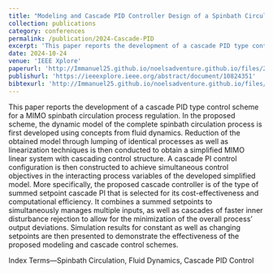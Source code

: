 ```yaml
---
title: "Modeling and Cascade PID Controller Design of a Spinbath Circulation Process"
collection: publications
category: conferences
permalink: /publication/2024-Cascade-PID
excerpt: 'This paper reports the development of a cascade PID type control scheme for a MIMO spinbath circulation process regulation.'
date: 2024-10-24
venue: 'IEEE Xplore'
paperurl: 'http://Immanuel25.github.io/noelsadventure.github.io/files/2024-Cascade-PID.pdf'
publishurl: 'https://ieeexplore.ieee.org/abstract/document/10824351'
bibtexurl: 'http://Immanuel25.github.io/noelsadventure.github.io/files/2024-Cascade-PID.bib'
---
```

This paper reports the development of a cascade PID type control scheme for a MIMO spinbath circulation process regulation. In the proposed scheme, the dynamic model of the complete spinbath circulation process is first developed using concepts from fluid dynamics. Reduction of the obtained model through lumping of identical processes as well as linearization techniques is then conducted to obtain a simplified MIMO linear system with cascading control structure. A cascade PI control configuration is then constructed to achieve simultaneous control objectives in the interacting process variables of the developed simplified model. More specifically, the proposed cascade controller is of the type of summed setpoint cascade PI that is selected for its cost-effectiveness and computational efficiency. It combines a summed setpoints to simultaneously manages multiple inputs, as well as cascades of faster inner disturbance rejection to allow for the minimization of the overall process’ output deviations. Simulation results for constant as well as changing setpoints are then presented to demonstrate the effectiveness of the proposed modeling and cascade control schemes.

Index Terms—Spinbath Circulation, Fluid Dynamics, Cascade PID Control